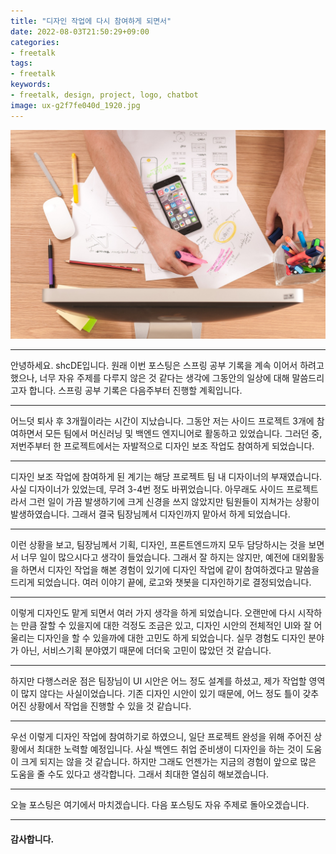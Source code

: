 ```yaml
---
title: "디자인 작업에 다시 참여하게 되면서"
date: 2022-08-03T21:50:29+09:00
categories:
- freetalk
tags:
- freetalk
keywords:
- freetalk, design, project, logo, chatbot
image: ux-g2f7fe040d_1920.jpg
---
```

![ux](https://github.com/shcDE/pictures/blob/main/images_for_blog/ux-g2f7fe040d_1920.jpg?raw=true)
________________________________________________________________________________________________________________________________________________________________________
안녕하세요. shcDE입니다. 원래 이번 포스팅은 스프링 공부 기록을 계속 이어서 하려고 했으나, 너무 자유 주제를 다루지 않은 것 같다는 생각에 그동안의 일상에 대해 말씀드리고자 합니다. 스프링 공부 기록은 다음주부터 진행할 계획입니다.
________________________________________________________________________________________________________________________________________________________________________
어느덧 퇴사 후 3개월이라는 시간이 지났습니다. 그동안 저는 사이드 프로젝트 3개에 참여하면서 모든 팀에서 머신러닝 및 백엔드 엔지니어로 활동하고 있었습니다. 그러던 중, 저번주부터 한 프로젝트에서는 자발적으로 디자인 보조 작업도 참여하게 되었습니다. 
________________________________________________________________________________________________________________________________________________________________________
디자인 보조 작업에 참여하게 된 계기는 해당 프로젝트 팀 내 디자이너의 부재였습니다. 사실 디자이너가 있었는데, 무려 3-4번 정도 바뀌었습니다. 아무래도 사이드 프로젝트라서 그런 일이 가끔 발생하기에 크게 신경을 쓰지 않았지만 팀원들이 지쳐가는 상황이 발생하였습니다. 그래서 결국 팀장님께서 디자인까지 맡아서 하게 되었습니다.
________________________________________________________________________________________________________________________________________________________________________
이런 상황을 보고, 팀장님께서 기획, 디자인, 프론트엔드까지 모두 담당하시는 것을 보면서 너무 일이 많으시다고 생각이 들었습니다. 그래서 잘 하지는 않지만, 예전에 대외활동을 하면서 디자인 작업을 해본 경험이 있기에 디자인 작업에 같이 참여하겠다고 말씀을 드리게 되었습니다. 여러 이야기 끝에, 로고와 챗봇을 디자인하기로 결정되었습니다.
________________________________________________________________________________________________________________________________________________________________________
이렇게 디자인도 맡게 되면서 여러 가지 생각을 하게 되었습니다. 오랜만에 다시 시작하는 만큼 잘할 수 있을지에 대한 걱정도 조금은 있고, 디자인 시안의 전체적인 UI와 잘 어울리는 디자인을 할 수 있을까에 대한 고민도 하게 되었습니다. 실무 경험도 디자인 분야가 아닌, 서비스기획 분야였기 때문에 더더욱 고민이 많았던 것 같습니다.
________________________________________________________________________________________________________________________________________________________________________
하지만 다행스러운 점은 팀장님이 UI 시안은 어느 정도 설계를 하셨고, 제가 작업할 영역이 많지 않다는 사실이었습니다. 기존 디자인 시안이 있기 때문에, 어느 정도 틀이 갖추어진 상황에서 작업을 진행할 수 있을 것 같습니다.
________________________________________________________________________________________________________________________________________________________________________
우선 이렇게 디자인 작업에 참여하기로 하였으니, 일단 프로젝트 완성을 위해 주어진 상황에서 최대한 노력할 예정입니다. 사실 백엔드 취업 준비생이 디자인을 하는 것이 도움이 크게 되지는 않을 것 같습니다. 하지만 그래도 언젠가는 지금의 경험이 앞으로 많은 도움을 줄 수도 있다고 생각합니다. 그래서 최대한 열심히 해보겠습니다.
________________________________________________________________________________________________________________________________________________________________________
오늘 포스팅은 여기에서 마치겠습니다. 다음 포스팅도 자유 주제로 돌아오겠습니다.
________________________________________________________________________________________________________________________________________________________________________
#### 감사합니다.
